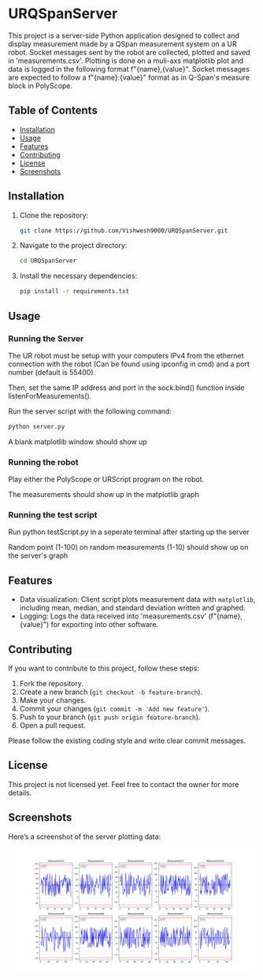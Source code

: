 # URQSpanServer

This project is a server-side Python application designed to collect and display measurement made by a QSpan measurement system on a UR robot. Socket messages sent by the robot are collected, plotted and saved in 'measurements.csv'. Plotting is done on a muli-axs matplotlib plot and data is logged in the following format f"{name},{value}". Socket messages are expected to follow a f"{name}:{value}" format as in Q-Span's measure block in PolyScope.

## Table of Contents
- [Installation](#installation)
- [Usage](#usage)
- [Features](#features)
- [Contributing](#contributing)
- [License](#license)
- [Screenshots](#screenshots)

## Installation

1. Clone the repository:
   ```bash
   git clone https://github.com/Vishwesh9000/URQSpanServer.git
   ```

2. Navigate to the project directory:
   ```bash
   cd URQSpanServer
   ```

3. Install the necessary dependencies:
   ```bash
   pip install -r requirements.txt
   ```

## Usage

### Running the Server
The UR robot must be setup with your computers IPv4 from the ethernet connection with the robot (Can be found using ipconfig in cmd) and a port number (default is 55400). 

Then, set the same IP address and port in the sock.bind() function inside listenForMeasurements().

Run the server script with the following command:
```bash
python server.py
```
A blank matplotlib window should show up

### Running the robot
Play either the PolyScope or URScript program on the robot.

The measurements should show up in the matplotlib graph

### Running the test script
Run python testScript.py in a seperate terminal after starting up the server

Random point (1-100) on random measurements (1-10) should show up on the server's graph


## Features

- Data visualization: Client script plots measurement data with `matplotlib`, including mean, median, and standard deviation written and graphed.
- Logging: Logs the data received into 'measurements.csv' (f"{name},{value}") for exporting into other software.

## Contributing

If you want to contribute to this project, follow these steps:

1. Fork the repository.
2. Create a new branch (`git checkout -b feature-branch`).
3. Make your changes.
4. Commit your changes (`git commit -m 'Add new feature'`).
5. Push to your branch (`git push origin feature-branch`).
6. Open a pull request.

Please follow the existing coding style and write clear commit messages.

## License

This project is not licensed yet. Feel free to contact the owner for more details.

## Screenshots

Here’s a screenshot of the server plotting data:

![Plot](images/example_testScript_plot.png)
